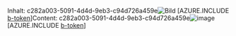 <span data-ttu-id="9f6de-101">Inhalt: c282a003-5091-4d4d-9eb3-c94d726a459e![Bild](a69bbded-1f01-4f8f-8ef1-3a8edb0ac297.png)
[AZURE.INCLUDE [b-token](bc0e4b0a-73f9-4728-afda-d1436bb5b35c.md)]</span><span class="sxs-lookup"><span data-stu-id="9f6de-101">Content: c282a003-5091-4d4d-9eb3-c94d726a459e![image](a69bbded-1f01-4f8f-8ef1-3a8edb0ac297.png)
[AZURE.INCLUDE [b-token](bc0e4b0a-73f9-4728-afda-d1436bb5b35c.md)]</span></span>
